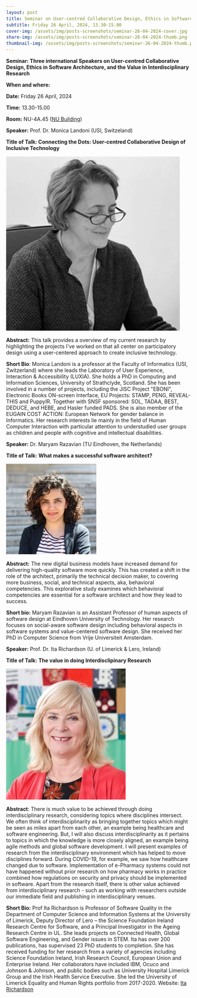 ```yaml
---
layout: post
title: Seminar on User-centred Collaborative Design, Ethics in Software Architecture, and the Value in Interdisciplinary Research
subtitle: Friday 26 April, 2024, 13.30-15.00
cover-img: /assets/img/posts-screenshots/seminar-26-04-2024-cover.jpg
share-img: /assets/img/posts-screenshots/seminar-26-04-2024-thumb.png
thumbnail-img: /assets/img/posts-screenshots/seminar-26-04-2024-thumb.png
---
```



**Seminar: Three international Speakers on User-centred Collaborative Design, Ethics in Software Architecture, and the Value in Interdisciplinary Research**

**When and where:**

**Date:** Friday 26 April, 2024

**Time:** 13.30-15.00

**Room:** NU-4A.45 ([NU Building](https://urldefense.com/v3/__https:/vu.nl/en/about-vu/more-about/new-university-building__;!!AaIhyw!p7qCicON_xPFMRn6LA6iT5hBjDyHa1A7s_cuVsQtKRTTnMugyiqsr2p7WVgRIuJxSg_ECXxaA-Nw5A$))

**Speaker:** Prof. Dr. Monica Landoni (USI, Switzeland)

**Title of Talk: Connecting the Dots: User-centred Collaborative Design of Inclusive Technology**

![Monica Landoni](/assets/img/posts-screenshots/monica-landoni.jpg)


**Abstract:** This talk provides a overview of my current research by highlighting the projects I've worked on that all center on participatory design using a user-centered approach to create inclusive technology.

**Short Bio**: Monica Landoni is a professor at the Faculty of Informatics (USI, Zwitzerland) where she leads the Laboratory of User Experience, Interaction & Accessibility (LUXIA). She holds a PhD in Computing and Information Sciences, University of Strathclyde, Scotland. She has been involved in a number of projects, including the JISC Project "EBONI", Electronic Books ON-screen Interface, EU Projects: STAMP, PENG, REVEAL-THIS and PuppyIR. Together with SNSF sponsored: SOL, TADAA, BEST, DEDUCE, and HEBE, and Hasler funded PADS. She is also member of the EUGAIN COST ACTION: European Network for gender balance in Informatics. Her research interests lie mainly in the field of Human Computer Interaction with particular attention to understudied user groups as children and people with cognitive and intellectual disabilities.

**Speaker:** Dr. Maryam Razavian (TU Eindhoven, the Netherlands)

**Title of Talk:** **What makes a successful software architect?**

![Maryam Razavian](/assets/img/posts-screenshots/maryam-razavian.jpg)

**Abstract:** The new digital business models have increased demand for delivering high-quality software more quickly. This has created a shift in the role of the architect, primarily the technical decision maker, to covering more business, social, and technical aspects, aka, behavioral competencies. This explorative study examines which behavioral competencies are essential for a software architect and how they lead to success.

**Short bio:** Maryam Razavian is an Assistant Professor of human aspects of software design at Eindhoven University of Technology. Her research focuses on social-aware software design including behavioral aspects in software systems and value-centered software design. She received her PhD in Computer Science from Vrije Universiteit Amsterdam.

**Speaker:** Prof. Dr. Ita Richardson (U. of Limerick & Lero, Ireland)

**Title of Talk:** **The value in doing Interdisclipinary Research**



![Ita Richardson](/assets/img/posts-screenshots/its-richardson.jpg)

**Abstract**: There is much value to be achieved through doing interdisciplinary research, considering topics where disciplines intersect. We often think of interdisciplinarity as bringing together topics which might be seen as miles apart from each other, an example being healthcare and software engineering. But, I will also discuss interdisciplinarity as it pertains to topics in which the knowledge is more closely aligned, an example being agile methods and global software development. I will present examples of research from the interdisciplinary environment which has helped to move disciplines forward. During COVID-19, for example, we saw how healthcare changed due to software. Implementation of e-Pharmacy systems could not have happened without prior research on how pharmacy works in practice combined how regulations on security and privacy should be implemented in software. Apart from the research itself, there is other value achieved from interdisciplinary research - such as working with researchers outside our immediate field and publishing in interdisciplinary venues.

**Short Bio:** Prof Ita Richardson is Professor of Software Quality in the Department of Computer Science and Information Systems at the University of Limerick, Deputy Director of Lero – the Science Foundation Ireland Research Centre for Software, and a Principal Investigator in the Ageing Research Centre in UL. She leads projects on Connected Health, Global Software Engineering, and Gender issues in STEM. Ita has over 200 publications, has supervised 23 PhD students to completion. She has received funding for her research from a variety of agencies including Science Foundation Ireland, Irish Research Council, European Union and Enterprise Ireland.  Her collaborators have included IBM, Ocuco and Johnson & Johnson, and public bodies such as University Hospital Limerick Group and the Irish Health Service Executive. She led the University of Limerick Equality and Human Rights portfolio from 2017-2020. 
Website: [Ita Richardson](https://lero.ie/people/ita-richardson)
